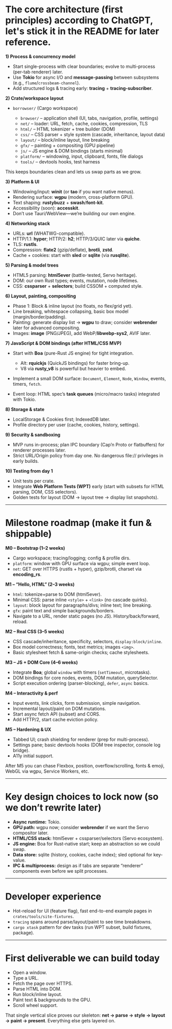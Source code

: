 # The core architecture (first principles) according to ChatGPT, let's stick it in the README for later reference.

**1) Process & concurrency model**

* Start single-process with clear boundaries; evolve to multi-process (per-tab renderer) later.
* Use **Tokio** for async I/O and **message-passing** between subsystems (e.g., `flume`/`crossbeam-channel`).
* Add structured logs & tracing early: **tracing** + **tracing-subscriber**.

**2) Crate/workspace layout**

* `borrowser/` (Cargo workspace)

  * `browser/` – application shell (UI, tabs, navigation, profile, settings)
  * `net/` – loader: URL, fetch, cache, cookies, compression, TLS
  * `html/` – HTML tokenizer + tree builder (DOM)
  * `css/` – CSS parser + style system (cascade, inheritance, layout data)
  * `layout/` – block/inline layout, line breaking
  * `gfx/` – painting + compositing (GPU pipeline)
  * `js/` – JS engine & DOM bindings (starts minimal)
  * `platform/` – windowing, input, clipboard, fonts, file dialogs
  * `tools/` – devtools hooks, test harness

This keeps boundaries clean and lets us swap parts as we grow.

**3) Platform & UI**

* Windowing/input: **winit** (or **tao** if you want native menus).
* Rendering surface: **wgpu** (modern, cross-platform GPU).
* Text shaping: **rustybuzz** + **swash**/**font-kit**.
* Accessibility (soon): **accesskit**.
* Don’t use Tauri/WebView—we’re building our own engine.

**4) Networking stack**

* URLs: **url** (WHATWG-compatible).
* HTTP/1.1: **hyper**; HTTP/2: **h2**; HTTP/3/QUIC later via **quiche**.
* TLS: **rustls**.
* Compression: **flate2** (gzip/deflate), **brotli**, **zstd**.
* Cache + cookies: start with **sled** or **sqlite** (via **rusqlite**).

**5) Parsing & model trees**

* HTML5 parsing: **html5ever** (battle-tested, Servo heritage).
* DOM: our own Rust types; events, mutation, node lifetimes.
* CSS: **cssparser** + **selectors**; build CSSOM + computed style.

**6) Layout, painting, compositing**

* Phase 1: Block & inline layout (no floats, no flex/grid yet).
* Line breaking, whitespace collapsing, basic box model (margin/border/padding).
* Painting: generate display list -> **wgpu** to draw; consider **webrender** later for advanced compositing.
* Images: **image** (PNG/JPEG), add WebP/**libwebp-sys2**, AVIF later.

**7) JavaScript & DOM bindings (after HTML/CSS MVP)**

* Start with **Boa** (pure-Rust JS engine) for tight integration.

  * Alt: **rquickjs** (QuickJS bindings) for faster bring-up.
  * V8 via **rusty\_v8** is powerful but heavier to embed.
* Implement a small DOM surface: `Document`, `Element`, `Node`, `Window`, events, timers, `fetch`.
* Event loop: HTML spec’s **task queues** (micro/macro tasks) integrated with Tokio.

**8) Storage & state**

* LocalStorage & Cookies first; IndexedDB later.
* Profile directory per user (cache, cookies, history, settings).

**9) Security & sandboxing**

* MVP runs in-process; plan IPC boundary (Cap’n Proto or flatbuffers) for renderer processes later.
* Strict URL/Origin policy from day one. No dangerous file:// privileges in early builds.

**10) Testing from day 1**

* Unit tests per crate.
* Integrate **Web Platform Tests (WPT)** early (start with subsets for HTML parsing, DOM, CSS selectors).
* Golden tests for layout (DOM -> layout tree -> display list snapshots).

---

# Milestone roadmap (make it fun & shippable)

**M0 – Bootstrap (1–2 weeks)**

* Cargo workspace; tracing/logging; config & profile dirs.
* `platform`: window with GPU surface via wgpu; simple event loop.
* `net`: GET over HTTPS (rustls + hyper), gzip/brotli, charset via **encoding\_rs**.

**M1 – “Hello, HTML” (2–3 weeks)**

* `html`: tokenize+parse to DOM (html5ever).
* Minimal CSS: parse inline `<style>` + `<link>` (no cascade quirks).
* `layout`: block layout for paragraphs/divs; inline text; line breaking.
* `gfx`: paint text and simple backgrounds/borders.
* Navigate to a URL, render static pages (no JS). History/back/forward, reload.

**M2 – Real CSS (3–5 weeks)**

* CSS cascade/inheritance, specificity, selectors, `display:block/inline`.
* Box model correctness; fonts, text metrics; images `<img>`.
* Basic stylesheet fetch & same-origin checks; cache stylesheets.

**M3 – JS + DOM Core (4–6 weeks)**

* Integrate **Boa**; global `window` with timers (`setTimeout`, microtasks).
* DOM bindings for core nodes, events, DOM mutation, querySelector.
* Script execution ordering (parser-blocking), `defer`, `async` basics.

**M4 – Interactivity & perf**

* Input events, link clicks, form submission, simple navigation.
* Incremental layout/paint on DOM mutations.
* Start async fetch API (subset) and CORS.
* Add HTTP/2, start cache eviction policy.

**M5 – Hardening & UX**

* Tabbed UI; crash shielding for renderer (prep for multi-process).
* Settings pane; basic devtools hooks (DOM tree inspector, console log bridge).
* A11y initial support.

After M5 you can chase Flexbox, position, overflow/scrolling, fonts & emoji, WebGL via wgpu, Service Workers, etc.

---

# Key design choices to lock now (so we don’t rewrite later)

* **Async runtime:** Tokio.
* **GPU path:** wgpu now; consider **webrender** if we want the Servo compositor later.
* **HTML/CSS stack:** html5ever + cssparser/selectors (Servo ecosystem).
* **JS engine:** Boa for Rust-native start; keep an abstraction so we could swap.
* **Data store:** sqlite (history, cookies, cache index); sled optional for key-value.
* **IPC & multiprocess:** design as if tabs are separate “renderer” components even before we split processes.

---

# Developer experience

* Hot-reload for UI (feature flag), fast end-to-end example pages in `crates/tools/site-fixtures`.
* `tracing` spans around parse/layout/paint to see time breakdowns.
* `cargo xtask` pattern for dev tasks (run WPT subset, build fixtures, package).

---

# First deliverable we can build today

* Open a window.
* Type a URL.
* Fetch the page over HTTPS.
* Parse HTML into DOM.
* Run block/inline layout.
* Paint text & backgrounds to the GPU.
* Scroll wheel support.

That single vertical slice proves our skeleton: **net → parse → style → layout → paint → present**. Everything else gets layered on.

